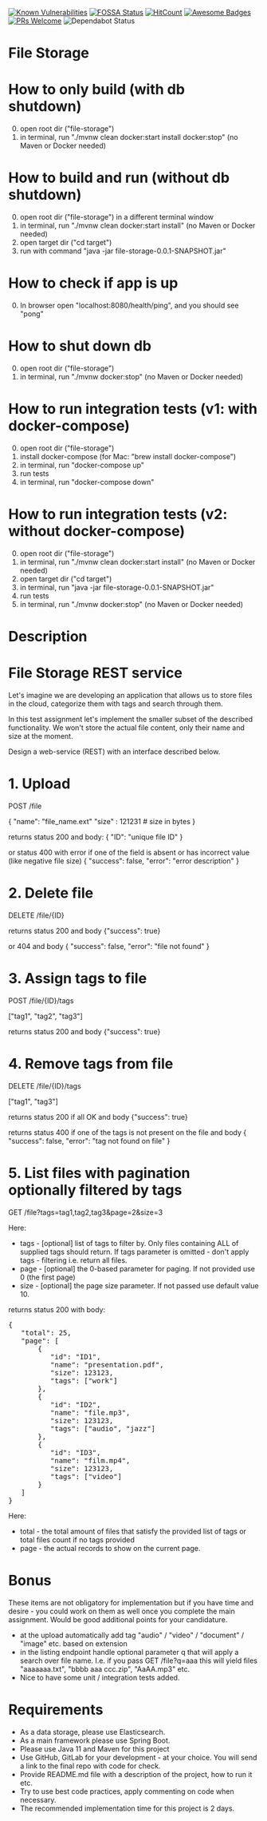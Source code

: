 
[![Known Vulnerabilities](https://snyk.io/test/github/mykelangelo/file-storage/badge.svg?targetFile=pom.xml)](https://snyk.io/test/github/mykelangelo/file-storage?targetFile=pom.xml)
[![FOSSA Status](https://app.fossa.com/api/projects/git%2Bgithub.com%2Fmykelangelo%2Ffile-storage.svg?type=shield)](https://app.fossa.com/projects/git%2Bgithub.com%2Fmykelangelo%2Ffile-storage?ref=badge_shield)
[![HitCount](http://hits.dwyl.io/mykelangelo/file-storage.svg)](http://hits.dwyl.io/mykelangelo/file-storage)
[![Awesome Badges](https://img.shields.io/badge/badges-awesome-violet.svg)](https://github.com/Naereen/badges)
[![PRs Welcome](https://img.shields.io/badge/PRs-welcome-goldenrod.svg?style=shield)](http://makeapullrequest.com) <img src="https://camo.githubusercontent.com/35a144257b9aec7d472244f972d918c3926d5518/68747470733a2f2f6170692e646570656e6461626f742e636f6d2f6261646765732f7374617475733f686f73743d676974687562267265706f3d79737331342f6d757369637368617265" alt="Dependabot Status" data-canonical-src="https://api.dependabot.com/badges/status?host=github&amp;repo=yss14/musicshare" style="max-width:100%;">

# File Storage


# How to only build (with db shutdown)
0) open root dir ("file-storage")
1) in terminal, run "./mvnw clean docker:start install docker:stop" (no Maven or Docker needed)

# How to build and run (without db shutdown)
0) open root dir ("file-storage") in a different terminal window
1) in terminal, run "./mvnw clean docker:start install" (no Maven or Docker needed)
2) open target dir ("cd target")
3) run with command "java -jar file-storage-0.0.1-SNAPSHOT.jar"

# How to check if app is up
0) In browser open "localhost:8080/health/ping", and you should see "pong"

# How to shut down db
0) open root dir ("file-storage")
1) in terminal, run "./mvnw docker:stop" (no Maven or Docker needed)

# How to run integration tests (v1: with docker-compose)
0) open root dir ("file-storage")
1) install docker-compose (for Mac: "brew install docker-compose")
2) in terminal, run "docker-compose up"
3) run tests
4) in terminal, run "docker-compose down"

# How to run integration tests (v2: without docker-compose)
0) open root dir ("file-storage")
1) in terminal, run "./mvnw clean docker:start install" (no Maven or Docker needed)
2) open target dir ("cd target")
3) in terminal, run "java -jar file-storage-0.0.1-SNAPSHOT.jar"
4) run tests
5) in terminal, run "./mvnw docker:stop" (no Maven or Docker needed)

# Description
# File Storage REST service
Let's imagine we are developing an application that allows us to store files in the cloud, categorize them with tags and search through them.

In this test assignment let's implement the smaller subset of the described functionality. We won't store the actual file content, only their name and size at the moment.

Design a web-service (REST) with an interface described below.
# 1. Upload
POST /file

{
   "name": "file_name.ext"
   "size" : 121231                           # size in bytes
}

returns status 200 and body:
{
   "ID": "unique file ID"
}

or status 400 with error if one of the field is absent or has incorrect value (like negative file size)
{
  "success": false,
  "error": "error description"
}

# 2. Delete file
DELETE  /file/{ID}

returns status 200 and body
{"success": true}

or 404 and body
{
  "success": false,
  "error": "file not found"
}

# 3. Assign tags to file
POST /file/{ID}/tags

["tag1", "tag2", "tag3"]

returns status 200 and body
{"success": true}

# 4. Remove tags from file
DELETE /file/{ID}/tags

["tag1", "tag3"]

returns status 200 if all OK and body
{"success": true}

returns status 400 if one of the tags is not present on the file and body
{
  "success": false,
  "error": "tag not found on file"
}

# 5. List files with pagination optionally filtered by tags
GET /file?tags=tag1,tag2,tag3&page=2&size=3

Here:
- tags - [optional] list of tags to filter by. Only files containing ALL of supplied tags should return. If tags parameter is omitted - don't apply tags - filtering i.e. return all files.
- page - [optional] the 0-based parameter for paging. If not provided use 0 (the first page)
- size - [optional] the page size parameter. If not passed use default value 10.

returns status 200 with body:
<pre>
{
   "total": 25,
   "page": [
       {
          "id": "ID1",
          "name": "presentation.pdf",
          "size": 123123,
          "tags": ["work"]
       },
       {
          "id": "ID2",
          "name": "file.mp3",
          "size": 123123,
          "tags": ["audio", "jazz"]
       },
       {
          "id": "ID3",
          "name": "film.mp4",
          "size": 123123,
          "tags": ["video"]
       }
   ]
}
</pre>
Here:
- total - the total amount of files that satisfy the provided list of tags or total files count if no tags provided
- page - the actual records to show on the current page.
# Bonus
These items are not obligatory for implementation but if you have time and desire - you could work on them as well once you complete the main assignment. Would be good additional points for your candidature.
- at the upload automatically add tag "audio" / "video" / "document" / "image" etc. based on extension
- in the listing endpoint handle optional parameter q that will apply a search over file name. I.e. if you pass GET /file?q=aaa this will yield files "aaaaaaa.txt", "bbbb aaa ccc.zip", "AaAA.mp3" etc.
- Nice to have some unit / integration tests added.
# Requirements
- As a data storage, please use Elasticsearch.
- As a main framework please use Spring Boot.
- Please use Java 11 and Maven for this project
- Use GitHub, GitLab for your development - at your choice. You will send a link to the final repo with code for check.
- Provide README.md file with a description of the project, how to run it etc.
- Try to use best code practices, apply commenting on code when necessary.
- The recommended implementation time for this project is 2 days.
